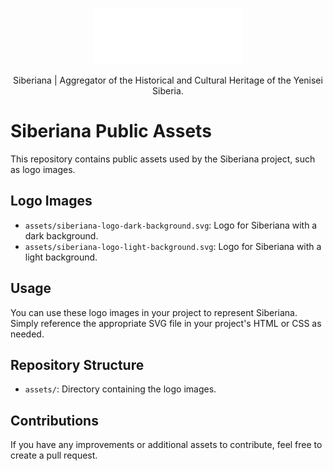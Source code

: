 <p align="center">
  <picture>
  <source media="(prefers-color-scheme: dark)" srcset="https://raw.githubusercontent.com/dkrasnovdev/siberiana-public-assets/main/assets/siberiana-logo-dark-background.svg">
  <img src="https://raw.githubusercontent.com/dkrasnovdev/siberiana-public-assets/main/assets/siberiana-logo-dark-background.svg" width="240" height="90" alt="Logo for Siberiana">
</picture>
</p>

<p align="center">
Siberiana | Aggregator of the Historical and Cultural Heritage of the Yenisei Siberia.
</p>

# Siberiana Public Assets

This repository contains public assets used by the Siberiana project, such as logo images.

## Logo Images

- `assets/siberiana-logo-dark-background.svg`: Logo for Siberiana with a dark background.
- `assets/siberiana-logo-light-background.svg`: Logo for Siberiana with a light background.

## Usage

You can use these logo images in your project to represent Siberiana. Simply reference the appropriate SVG file in your project's HTML or CSS as needed.

## Repository Structure

- `assets/`: Directory containing the logo images.

## Contributions

If you have any improvements or additional assets to contribute, feel free to create a pull request.
